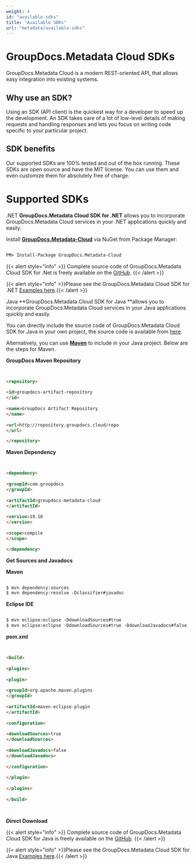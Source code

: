 ```yaml
---
weight: 4
id: "available-sdks"
title: "Available SDKs"
url: "metadata/available-sdks"
---
```







# GroupDocs.Metadata Cloud SDKs #

GroupDocs.Metadata Cloud is a modern REST-oriented API, that allows easy integration into existing systems.

## Why use an SDK? ##

Using an SDK (API client) is the quickest way for a developer to speed up the development. An SDK takes care of a lot of low-level details of making requests and handling responses and lets you focus on writing code specific to your particular project.

## SDK benefits ##

Our supported SDKs are 100% tested and out of the box running. These SDKs are open source and have the MIT license. You can use them and even customize them for absolutely free of charge.

# Supported SDKs #


 .NET
**GroupDocs.Metadata Cloud SDK for .NET** allows you to incorporate GroupDocs.Metadata Cloud services in your .NET applications quickly and easily.

Install **[GroupDocs.Metadata-Cloud](https://www.nuget.org/packages/GroupDocs.Metadata-Cloud/)** via NuGet from Package Manager:

```html 

PM> Install-Package GroupDocs.Metadata-Cloud


 ```

{{< alert style="info" >}}
Complete source code of GroupDocs.Metadata Cloud SDK for .Net is freely available on the [GitHub](https://github.com/groupdocs-metadata-cloud/groupdocs-metadata-cloud-dotnet).
{{< /alert >}}

{{< alert style="info" >}}Please see the GroupDocs.Metadata Cloud SDK for .NET [Examples here](https://github.com/groupdocs-metadata-cloud/groupdocs-metadata-cloud-dotnet-samples/tree/master/Examples).{{< /alert >}}


 Java
**GroupDocs.Metadata Cloud SDK for Java **allows you to incorporate GroupDocs.Metadata Cloud services in your Java applications quickly and easily.

You can directly include the source code of GroupDocs.Metadata Cloud SDK for Java in your own project, the source code is available from [here](https://github.com/groupdocs-metadata-cloud/groupdocs-metadata-cloud-java).

Alternatively, you can use **[Maven](https://repository.groupdocs.cloud/webapp/#/artifacts/browse/tree/General/repo/com/groupdocs/groupdocs-metadata-cloud)** to include in your Java project. Below are the steps for Maven.

**GroupDocs Maven Repository**

```html 


<repository>
    
<id>groupdocs-artifact-repository
</id>
    
<name>GroupDocs Artifact Repository
</name>
    
<url>http://repository.groupdocs.cloud/repo
</url>

</repository>


 ```

**Maven Dependency**

```html 


<dependency>
    
<groupId>com.groupdocs
</groupId>
    
<artifactId>groupdocs-metadata-cloud
</artifactId>
    
<version>19.10
</version>
    
<scope>compile
</scope>

</dependency>


 ```

**Get Sources and Javadocs**

**Maven**

```html 

$ mvn dependency:sources
$ mvn dependency:resolve -Dclassifier#javadoc


 ```

**Eclipse IDE**

```html 

$ mvn eclipse:eclipse -DdownloadSources#true
$ mvn eclipse:eclipse -DdownloadSources#true -DdownloadJavadocs#false


 ```

**pom.xml**

```html 


<build>
  
<plugins>
    
<plugin>
      
<groupId>org.apache.maven.plugins
</groupId>
      
<artifactId>maven-eclipse-plugin
</artifactId>
      
<configuration>
          
<downloadSources>true
</downloadSources>
          
<downloadJavadocs>false
</downloadJavadocs>
      
</configuration>
    
</plugin>
  
</plugins>
 
</build>




 ```

**Direct Download**

{{< alert style="info" >}}
Complete source code of GroupDocs.Metadata Cloud SDK for Java is freely available on the [GitHub](https://github.com/groupdocs-metadata-cloud/groupdocs-metadata-cloud-java).
{{< /alert >}}

{{< alert style="info" >}}Please see the GroupDocs.Metadata Cloud SDK for Java [Examples here](https://github.com/groupdocs-metadata-cloud/groupdocs-metadata-cloud-java/tree/master/src/test/java/com/groupdocs/cloud/metadata/api).{{< /alert >}}

